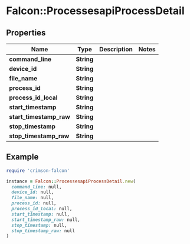 # Falcon::ProcessesapiProcessDetail

## Properties

| Name | Type | Description | Notes |
| ---- | ---- | ----------- | ----- |
| **command_line** | **String** |  |  |
| **device_id** | **String** |  |  |
| **file_name** | **String** |  |  |
| **process_id** | **String** |  |  |
| **process_id_local** | **String** |  |  |
| **start_timestamp** | **String** |  |  |
| **start_timestamp_raw** | **String** |  |  |
| **stop_timestamp** | **String** |  |  |
| **stop_timestamp_raw** | **String** |  |  |

## Example

```ruby
require 'crimson-falcon'

instance = Falcon::ProcessesapiProcessDetail.new(
  command_line: null,
  device_id: null,
  file_name: null,
  process_id: null,
  process_id_local: null,
  start_timestamp: null,
  start_timestamp_raw: null,
  stop_timestamp: null,
  stop_timestamp_raw: null
)
```

